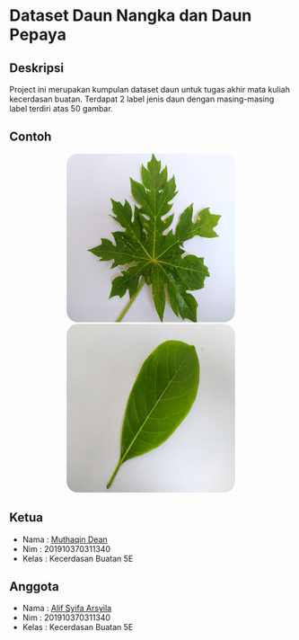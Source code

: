 # Dataset Daun Nangka dan Daun Pepaya

## Deskripsi
Project ini merupakan kumpulan dataset daun untuk tugas akhir mata kuliah kecerdasan buatan. Terdapat 2 label jenis daun dengan masing-masing label terdiri atas 50 gambar.


## Contoh
<p align="center">
<img src="/Dataset/Pepaya/022.jpg" style="width: 300px;height: 300px;border-radius: 20px" />
<img src="/Dataset/Nangka/001.jpg" style="width: 300px;height: 300px;border-radius: 20px" />
<p>


## Ketua
- Nama : [Muthaqin Dean](https://github.com/qiqin "Muthaqin Dean")
- Nim : 201910370311340
- Kelas : Kecerdasan Buatan 5E 

## Anggota
- Nama : [Alif Syifa Arsyila](https://github.com/asyifaarsyila "Alif Syifa Arsyila")
- Nim : 201910370311340
- Kelas : Kecerdasan Buatan 5E
  

